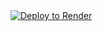 <a href="https://render.com/deploy?repo=https://github.com/planckuser/calculator/tree/main">
<img src="https://render.com/images/deploy-to-render-button.svg" alt="Deploy to Render" />
</a>
